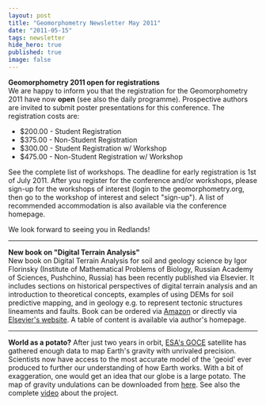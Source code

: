 ```yaml
---
layout: post
title: "Geomorphometry Newsletter May 2011"
date: "2011-05-15"
tags: newsletter
hide_hero: true
published: true
image: false
---
```


**Geomorphometry 2011 open for registrations**  
We are happy to inform you that the registration for the Geomorphometry 2011 have now **open** (see also the daily programme). Prospective authors are invited to submit poster presentations for this conference. The registration costs are:

- $200.00 - Student Registration
-  $375.00 - Non-Student Registration
-  $300.00 - Student Registration w/ Workshop
-  $475.00 - Non-Student Registration w/ Workshop

See the complete list of workshops. The deadline for early registration is 1st of July 2011. After you register for the conference and/or workshops, please sign-up for the workshops of interest (login to the geomorphometry.org, then go to the workshop of interest and select "sign-up"). A list of recommended accommodation is also available via the conference homepage.

We look forward to seeing you in Redlands!

* * *

**New book on "Digital Terrain Analysis"**  
[](http://www.elsevierdirect.com/product.jsp?isbn=9780123850362)New book on Digital Terrain Analysis for soil and geology science by Igor Florinsky (Institute of Mathematical Problems of Biology, Russian Academy of Sciences, Pushchino, Russia) has been recently published via Elsevier. It includes sections on historical perspectives of digital terrain analysis and an introduction to theoretical concepts, examples of using DEMs for soil predictive mapping, and in geology e.g. to represent tectonic structures lineaments and faults. Book can be ordered via [Amazon](http://www.amazon.com/Digital-Terrain-Analysis-Science-Geology/dp/0123850363) or directly via [Elsevier's website](http://www.elsevier.com/product.jsp?isbn=9780123850362). A table of content is available via author's homepage. 

* * *

**World as a potato?** 
After just two years in orbit, [ESA's GOCE](http://www.esa.int/SPECIALS/GOCE/) satellite has gathered enough data to map Earth's gravity with unrivaled precision. Scientists now have access to the most accurate model of the 'geoid' ever produced to further our understanding of how Earth works. With a bit of exaggeration, one would get an idea that our globe is a large potato. The map of gravity undulations can be downloaded from [here](http://www.esa.int/esaMI/GOCE/SEMRCXSHKHF_1.html). See also the complete [video](http://www.youtube.com/watch?v=rBzBikb5fso) about the project.
